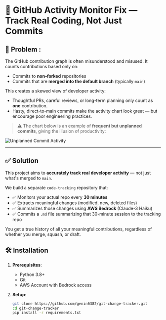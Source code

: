 # 🧠 GitHub Activity Monitor Fix — Track Real Coding, Not Just Commits

## 📌 Problem :

The GitHub contribution graph is often misunderstood and misused. It counts contributions based only on:

- Commits to **non-forked** repositories
- Commits that are **merged into the default branch** (typically `main`)

This creates a skewed view of developer activity:

- Thoughtful PRs, careful reviews, or long-term planning only count as **one** contribution.
- Hasty, direct-to-main commits make the activity chart look great — but encourage poor engineering practices.

> ⚠️ The chart below is an example of **frequent but unplanned commits**, giving the illusion of productivity:

![Unplanned Commit Activity](d747d615-01a2-4414-9801-41804922a06a.png)

---

## ✅ Solution

This project aims to **accurately track real developer activity** — not just what's merged to `main`.

We build a separate `code-tracking` repository that:

- ✅ Monitors your actual repo every **30 minutes**
- ✅ Extracts meaningful changes (modified, new, deleted files)
- ✅ Summarizes those changes using **AWS Bedrock** (Claude-3 Haiku)
- ✅ Commits a `.md` file summarizing that 30-minute session to the tracking repo

You get a true history of all your meaningful contributions, regardless of whether you merge, squash, or draft.

## 🛠️ Installation

1. **Prerequisites**:
   - Python 3.8+
   - Git
   - AWS Account with Bedrock access

2. **Setup**:
   ```bash
   git clone https://github.com/genin6382/git-change-tracker.git
   cd git-change-tracker
   pip install -r requirements.txt